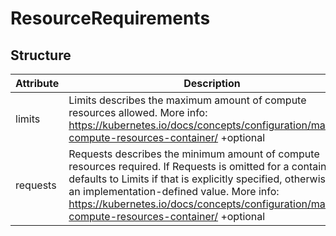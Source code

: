 # ResourceRequirements 
 

## Structure 
 

| Attribute | Description                                                                                                                                                                                                                                                                                                                   | Default | Collection  |
| --------- | ----------------------------------------------------------------------------------------------------------------------------------------------------------------------------------------------------------------------------------------------------------------------------------------------------------------------------- | ------- | ----------  |
| limits    | Limits describes the maximum amount of compute resources allowed. More info: https://kubernetes.io/docs/concepts/configuration/manage-compute-resources-container/ +optional                                                                                                                                                  |         |             |
| requests  | Requests describes the minimum amount of compute resources required. If Requests is omitted for a container, it defaults to Limits if that is explicitly specified, otherwise to an implementation-defined value. More info: https://kubernetes.io/docs/concepts/configuration/manage-compute-resources-container/ +optional  |         |             |